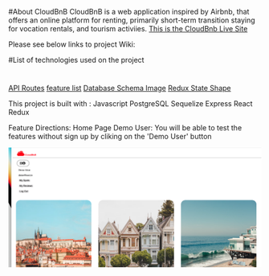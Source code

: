 #About CloudBnB
CloudBnB is a web application inspired by Airbnb, that offers an online platform for renting, primarily short-term transition staying for vocation rentals, and tourism activiies.
[This is the CloudBnb Live Site](https://airbnblyn.herokuapp.com/)

Please see below links to project Wiki:

#List of technologies used on the project
#
[API Routes](https://github.com/linyangofmay/AirBnB/wiki/CloudBnB-API-Routes)
[feature list](https://github.com/linyangofmay/AirBnB/wiki/CloudBnb-feature-list)
[Database Schema Image](https://github.com/linyangofmay/AirBnB/wiki/Database-Schema-Image-with-Relationships)
[Redux State Shape](https://github.com/linyangofmay/AirBnB/wiki/Redux-State-Shape)


This project is built with :
Javascript
PostgreSQL
Sequelize
Express
React
Redux

Feature Directions:
Home Page Demo User:
You will be able to test the features without sign up by cliking on the 'Demo User' button

<img src="./img/demo_user_homepage.png"/>
